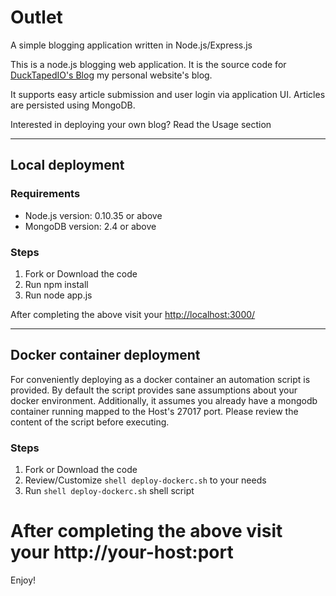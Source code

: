 # Outlet
A simple blogging application written in Node.js/Express.js

This is a node.js  blogging web application. It is the source code for [DuckTapedIO's Blog](http://blog.ducktaped.io) 
my personal website's blog.

It supports easy article submission and user login via application UI. Articles are persisted using MongoDB.  

Interested in deploying your own blog?
Read the Usage section

***
## Local deployment

### Requirements
  - Node.js version: 0.10.35 or above
  - MongoDB version: 2.4 or above

### Steps
  1. Fork or Download the code
  2. Run npm install
  3. Run node app.js

  After completing the above visit your [http://localhost:3000/](http://localhost:3000/)

***  
## Docker container deployment
For conveniently deploying as a docker container an automation script is provided. By default
the script provides sane assumptions about your docker environment. Additionally, it assumes you already have a mongodb container 
running mapped to the Host's 27017 port. Please review the content of the script before executing.
### Steps
  1. Fork or Download the code 
  2. Review/Customize ```shell deploy-dockerc.sh``` to your needs  
  3. Run ```shell deploy-dockerc.sh``` shell script
  
  After completing the above visit your http://your-host:port
===
Enjoy!
